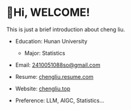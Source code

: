 # 🫰Hi, WELCOME!
This is just a brief introduction about cheng liu.

* Education: Hunan University
    * Major: Statistics
      
* Email: 2410051088so@gmail.com

* Resume: [chengliu.resume.com](https://github.com/soso010816/soso010816/blob/main/chengliu-intro.pdf)

* Website: [chengliu.top](https://chengliu.top/)
    
* Preference: LLM, AIGC, Statistics...
